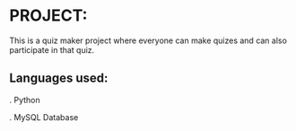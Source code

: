# PROJECT:
This is a quiz maker project where everyone can make quizes and can also participate in that quiz.
## Languages used:
. Python   

. MySQL Database
